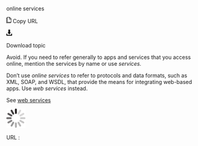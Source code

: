 ﻿# 

online services

![Copy URL](media/online-services/Copy.png)
Copy URL

![Download](media/online-services/Download.png)

Download topic

Avoid. If you need to refer generally to apps and services that you access online, mention the services by name or use *services.* 

Don’t use *online services*
to refer to protocols and data formats, such as XML, SOAP, and WSDL,
that provide the means for integrating web-based apps. Use *web services* instead.

See [web services](https://worldready.cloudapp.net/Styleguide/Read?id=2700&topicid=41215)

![In progress](media/online-services/activity-large.gif)

URL :
